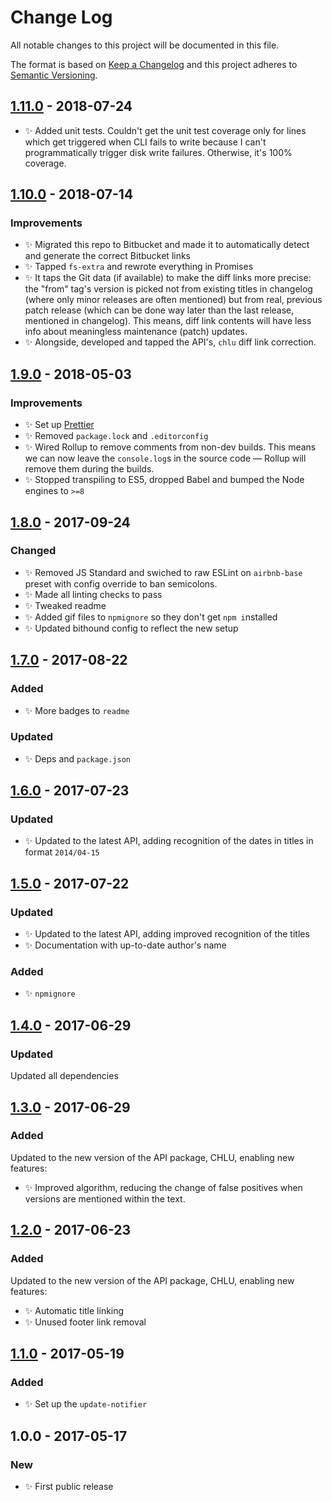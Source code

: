 # Change Log

All notable changes to this project will be documented in this file.

The format is based on [Keep a Changelog](http://keepachangelog.com/)
and this project adheres to [Semantic Versioning](http://semver.org/).

## [1.11.0] - 2018-07-24

- ✨ Added unit tests. Couldn't get the unit test coverage only for lines which get triggered when CLI fails to write because I can't programmatically trigger disk write failures. Otherwise, it's 100% coverage.

## [1.10.0] - 2018-07-14

### Improvements

- ✨ Migrated this repo to Bitbucket and made it to automatically detect and generate the correct Bitbucket links
- ✨ Tapped `fs-extra` and rewrote everything in Promises
- ✨ It taps the Git data (if available) to make the diff links more precise: the "from" tag's version is picked not from existing titles in changelog (where only minor releases are often mentioned) but from real, previous patch release (which can be done way later than the last release, mentioned in changelog). This means, diff link contents will have less info about meaningless maintenance (patch) updates.
- ✨ Alongside, developed and tapped the API's, `chlu` diff link correction.

## [1.9.0] - 2018-05-03

### Improvements

- ✨ Set up [Prettier](https://prettier.io)
- ✨ Removed `package.lock` and `.editorconfig`
- ✨ Wired Rollup to remove comments from non-dev builds. This means we can now leave the `console.log`s in the source code — Rollup will remove them during the builds.
- ✨ Stopped transpiling to ES5, dropped Babel and bumped the Node engines to `>=8`

## [1.8.0] - 2017-09-24

### Changed

- ✨ Removed JS Standard and swiched to raw ESLint on `airbnb-base` preset with config override to ban semicolons.
- ✨ Made all linting checks to pass
- ✨ Tweaked readme
- ✨ Added gif files to `npmignore` so they don't get `npm i`nstalled
- ✨ Updated bithound config to reflect the new setup

## [1.7.0] - 2017-08-22

### Added

- ✨ More badges to `readme`

### Updated

- ✨ Deps and `package.json`

## [1.6.0] - 2017-07-23

### Updated

- ✨ Updated to the latest API, adding recognition of the dates in titles in format `2014/04-15`

## [1.5.0] - 2017-07-22

### Updated

- ✨ Updated to the latest API, adding improved recognition of the titles
- ✨ Documentation with up-to-date author's name

### Added

- ✨ `npmignore`

## [1.4.0] - 2017-06-29

### Updated

Updated all dependencies

## [1.3.0] - 2017-06-29

### Added

Updated to the new version of the API package, CHLU, enabling new features:

- ✨ Improved algorithm, reducing the change of false positives when versions are mentioned within the text.

## [1.2.0] - 2017-06-23

### Added

Updated to the new version of the API package, CHLU, enabling new features:

- ✨ Automatic title linking
- ✨ Unused footer link removal

## [1.1.0] - 2017-05-19

### Added

- ✨ Set up the `update-notifier`

## 1.0.0 - 2017-05-17

### New

- ✨ First public release

[1.1.0]: https://bitbucket.org/codsen/chlu-cli/branches/compare/v1.1.0%0Dv1.0.1#diff
[1.2.0]: https://bitbucket.org/codsen/chlu-cli/branches/compare/v1.2.0%0Dv1.1.2#diff
[1.3.0]: https://bitbucket.org/codsen/chlu-cli/branches/compare/v1.3.0%0Dv1.2.0#diff
[1.4.0]: https://bitbucket.org/codsen/chlu-cli/branches/compare/v1.4.0%0Dv1.3.1#diff
[1.5.0]: https://bitbucket.org/codsen/chlu-cli/branches/compare/v1.5.0%0Dv1.4.2#diff
[1.6.0]: https://bitbucket.org/codsen/chlu-cli/branches/compare/v1.6.0%0Dv1.5.0#diff
[1.7.0]: https://bitbucket.org/codsen/chlu-cli/branches/compare/v1.7.0%0Dv1.6.0#diff
[1.8.0]: https://bitbucket.org/codsen/chlu-cli/branches/compare/v1.8.0%0Dv1.7.1#diff
[1.9.0]: https://bitbucket.org/codsen/chlu-cli/branches/compare/v1.9.0%0Dv1.8.9#diff
[1.10.0]: https://bitbucket.org/codsen/chlu-cli/branches/compare/v1.10.0%0Dv1.9.1#diff
[1.11.0]: https://bitbucket.org/codsen/chlu-cli/branches/compare/v1.11.0%0Dv1.10.4#diff
